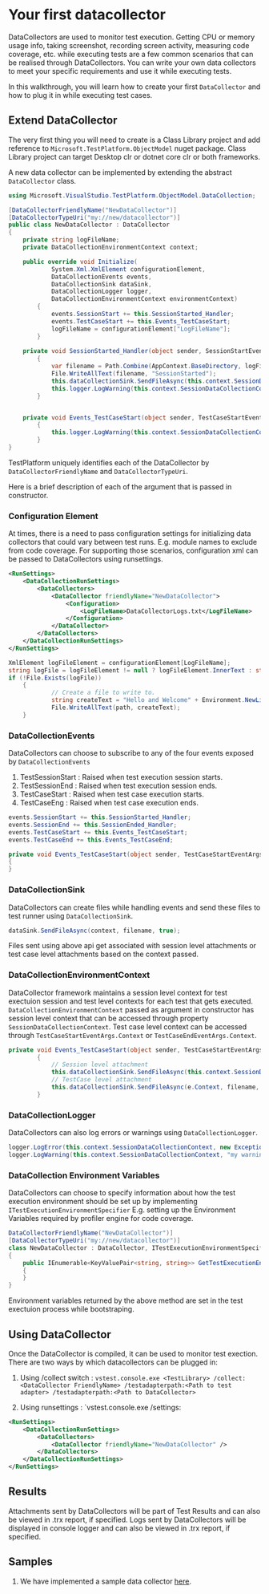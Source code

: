 # Your first datacollector
DataCollectors are used to monitor test execution. Getting CPU or memory usage info, taking screenshot, recording screen activity, measuring code coverage, etc. while executing tests are a few common scenarios that can be realised through DataCollectors. You can write your own data collectors to meet your specific requirements and use it while executing tests.

In this walkthrough, you will learn how to create your first `DataCollector` and how to plug it in while executing test cases. 

## Extend DataCollector
The very first thing you will need to create is a Class Library project and add reference to `Microsoft.TestPlatform.ObjectModel` nuget package.
Class Library project can target Desktop clr or dotnet core clr or both frameworks.

A new data collector can be implemented by extending the abstract `DataCollector` class. 

```csharp
using Microsoft.VisualStudio.TestPlatform.ObjectModel.DataCollection;

[DataCollectorFriendlyName("NewDataCollector")]
[DataCollectorTypeUri("my://new/datacollector")]
public class NewDataCollector : DataCollector
{
    private string logFileName;
    private DataCollectionEnvironmentContext context;

    public override void Initialize(
            System.Xml.XmlElement configurationElement,
            DataCollectionEvents events,
            DataCollectionSink dataSink,
            DataCollectionLogger logger,
            DataCollectionEnvironmentContext environmentContext)
        {
            events.SessionStart += this.SessionStarted_Handler;
            events.TestCaseStart += this.Events_TestCaseStart;
            logFileName = configurationElement["LogFileName"];
        }
    
    private void SessionStarted_Handler(object sender, SessionStartEventArgs args)
        {
            var filename = Path.Combine(AppContext.BaseDirectory, logFileName);
            File.WriteAllText(filename, "SessionStarted");
            this.dataCollectionSink.SendFileAsync(this.context.SessionDataCollectionContext, filename, true);
            this.logger.LogWarning(this.context.SessionDataCollectionContext, "SessionStarted");
        }


    private void Events_TestCaseStart(object sender, TestCaseStartEventArgs e)
        {
            this.logger.LogWarning(this.context.SessionDataCollectionContext, "TestCaseStarted " + e.TestCaseName);
        }
}
```
TestPlatform uniquely identifies each of the DataCollector by `DataCollectorFriendlyName` and `DataCollectorTypeUri`.

Here is a brief description of each of the argument that is passed in constructor.

### Configuration Element
At times, there is a need to pass configuration settings for initializing data collectors that could vary between test runs. 
E.g. module names to exclude from code coverage.
For supporting those scenarios, configuration xml can be passed to DataCollectors using runsettings.
```xml
<RunSettings>
    <DataCollectionRunSettings>
        <DataCollectors>
            <DataCollector friendlyName="NewDataCollector">
                <Configuration>
                    <LogFileName>DataCollectorLogs.txt</LogFileName>
                </Configuration>
            </DataCollector>
        </DataCollectors>
    </DataCollectionRunSettings>
</RunSettings>
```
```csharp
XmlElement logFileElement = configurationElement[LogFileName];
string logFile = logFileElement != null ? logFileElement.InnerText : string.Empty;
if (!File.Exists(logFile))
    {
            // Create a file to write to.
            string createText = "Hello and Welcome" + Environment.NewLine;
            File.WriteAllText(path, createText);
    }
```

### DataCollectionEvents
DataCollectors can choose to subscribe to any of the four events exposed by `DataCollectionEvents` 
1. TestSessionStart : Raised when test execution session starts.
2. TestSessionEnd : Raised when test execution session ends.
3. TestCaseStart : Raised when test case execution starts.
4. TestCaseEng : Raised when test case execution ends.

```csharp
events.SessionStart += this.SessionStarted_Handler;
events.SessionEnd += this.SessionEnded_Handler;
events.TestCaseStart += this.Events_TestCaseStart;
events.TestCaseEnd += this.Events_TestCaseEnd;
```
```csharp
private void Events_TestCaseStart(object sender, TestCaseStartEventArgs e)
{
}
```
### DataCollectionSink
DataCollectors can create files while handling events and send these files to test runner using `DataCollectionSink`.

```csharp
dataSink.SendFileAsync(context, filename, true);
```

Files sent using above api get associated with session level attachments or test case level attachments based on the context passed.

### DataCollectionEnvironmentContext
DataCollector framework maintains a session level context for test exectuion session and test level contexts for each test that gets executed.
`DataCollectionEnvironmentContext` passed as argument in constructor has session level context that can be accessed through property `SessionDataCollectionContext`.
Test case level context can be accessed through `TestCaseStartEventArgs.Context` or `TestCaseEndEventArgs.Context`.

```csharp
private void Events_TestCaseStart(object sender, TestCaseStartEventArgs e)
        {
            // Session level attachment
            this.dataCollectionSink.SendFileAsync(this.context.SessionDataCollectionContext, filename, true);
            // TestCase level attachment
            this.dataCollectionSink.SendFileAsync(e.Context, filename, true);
        }
```

### DataCollectionLogger
DataCollectors can also log errors or warnings using `DataCollectionLogger`.
```csharp
logger.LogError(this.context.SessionDataCollectionContext, new Exception("my exception"));
logger.LogWarning(this.context.SessionDataCollectionContext, "my warning");
```

### DataCollection Environment Variables
DataCollectors can choose to specify information about how the test execution environment should be set up by implementing `ITestExecutionEnvironmentSpecifier`
E.g. setting up the Environment Variables required by profiler engine for code coverage.

```csharp
DataCollectorFriendlyName("NewDataCollector")]
[DataCollectorTypeUri("my://new/datacollector")]
class NewDataCollector : DataCollector, ITestExecutionEnvironmentSpecifier
{
    public IEnumerable<KeyValuePair<string, string>> GetTestExecutionEnvironmentVariables()
    {
    }
}
```
Environment variables returned by the above method are set in the test exectuion process while bootstraping.

## Using DataCollector
Once the DataCollector is compiled, it can be used to monitor test exection. There are two ways by which datacollectors can be plugged in:
1. Using /collect switch :
`vstest.console.exe <TestLibrary> /collect:<DataCollector FriendlyName> /testadapterpath:<Path to test adapter> /testadapterpath:<Path to DataCollector>`

2. Using runsettings :
`vstest.console.exe <TestLibrary> /settings:<Path to runsettings file>
```xml
<RunSettings>
    <DataCollectionRunSettings>
        <DataCollectors>
            <DataCollector friendlyName="NewDataCollector" />
        </DataCollectors>
    </DataCollectionRunSettings>
</RunSettings>
```
## Results
Attachments sent by DataCollectors will be part of Test Results and can also be viewed in .trx report, if specified.
Logs sent by DataCollectors will be displayed in console logger and can also be viewed in .trx report, if specified.

## Samples
1. We have implemented a sample data collector [here](https://github.com/Microsoft/vstest/tree/master/test/TestAssets/OutOfProcDataCollector).
